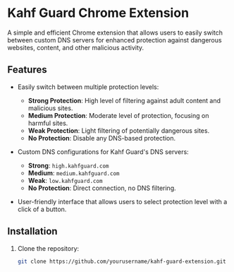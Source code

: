# Kahf Guard Chrome Extension

A simple and efficient Chrome extension that allows users to easily switch between custom DNS servers for enhanced protection against dangerous websites, content, and other malicious activity.

## Features

- Easily switch between multiple protection levels:
  - **Strong Protection**: High level of filtering against adult content and malicious sites.
  - **Medium Protection**: Moderate level of protection, focusing on harmful sites.
  - **Weak Protection**: Light filtering of potentially dangerous sites.
  - **No Protection**: Disable any DNS-based protection.
  
- Custom DNS configurations for Kahf Guard's DNS servers:
  - **Strong**: `high.kahfguard.com`
  - **Medium**: `medium.kahfguard.com`
  - **Weak**: `low.kahfguard.com`
  - **No Protection**: Direct connection, no DNS filtering.

- User-friendly interface that allows users to select protection level with a click of a button.

## Installation

1. Clone the repository:
   ```bash
   git clone https://github.com/yourusername/kahf-guard-extension.git
